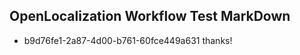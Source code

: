 ## OpenLocalization Workflow Test MarkDown
* b9d76fe1-2a87-4d00-b761-60fce449a631 thanks!

<!--HONumber=Jul16_HO4-->


